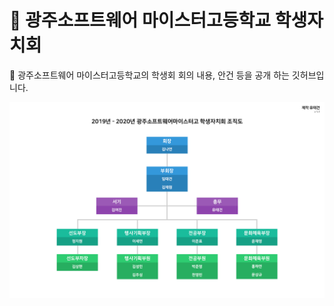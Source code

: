 # 📃 광주소프트웨어 마이스터고등학교 학생자치회
🔔 광주소프트웨어 마이스터고등학교의 학생회 회의 내용, 안건 등을 공개 하는 깃허브입니다.

![1.1](https://github.com/GSMHS/student-council/blob/master/1.1.png?raw=true)
